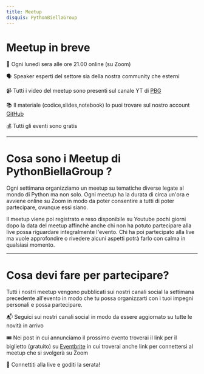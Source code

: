 ```yaml
---
title: Meetup
disquis: PythonBiellaGroup
---
```


# Meetup in breve

📆 Ogni lunedì sera alle ore 21.00 online (su Zoom)

🗣 Speaker esperti del settore sia della nostra community che esterni

📹 Tutti i video del meetup sono presenti sul canale YT di [PBG](https://www.youtube.com/c/pythonbiellagroup)

📚 Il materiale (codice,slides,notebook) lo puoi trovare sul nostro account [GitHub](https://github.com/PythonBiellaGroup)

💰 Tutti gli eventi sono gratis

---

# Cosa sono i Meetup di PythonBiellaGroup ?
Ogni settimana organizziamo un meetup su tematiche diverse legate al mondo di Python ma non solo. Ogni meetup ha la durata di circa un'ora e avviene online su Zoom in modo da poter consentire a tutti di poter partecipare, ovunque essi siano.

Il meetup viene poi registrato e reso disponibile su Youtube pochi giorni dopo la data del meetup affinchè anche chi non ha potuto partecipare alla live possa riguardare integralmente l'evento. Chi ha poi partecipato alla live ma vuole approfondire o rivedere alcuni aspetti potrà farlo con calma in qualsiasi momento.

---
# Cosa devi fare per partecipare?
Tutti i nostri meetup vengono pubblicati sui nostri canali social la settimana precedente all'evento in modo che tu possa organizzarti con i tuoi impegni personali e possa partecipare.

📬 Seguici sui nostri canali social in modo da essere aggiornato su tutte le novità in arrivo

🎟 Nei post in cui annunciamo il prossimo evento troverai il link per il biglietto (gratuito) su [Eventbrite](https://www.eventbrite.it/o/python-biella-group-33249843991) in cui troverai anche link per connettersi al meetup che si svolgerà su Zoom

🚀 Connettiti alla live e goditi la serata!
